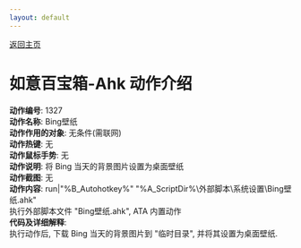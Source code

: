 ```yaml
---
layout: default
---
```

<link rel="stylesheet" href="../Actions/css/atom-one-light.min.css">
<script src="../Actions/js/highlight.min.js"></script>
<script>hljs.highlightAll();</script>

[返回主页](../index.md)

# [](#header-2) 如意百宝箱-Ahk 动作介绍

**动作编号**: 1327  
**动作名称**: Bing壁纸  
**动作作用的对象**: 无条件(需联网)  
**动作热键**: 无  
**动作鼠标手势**: 无  
**动作说明**: 将 Bing 当天的背景图片设置为桌面壁纸  
**动作截图**:  无   
**动作内容**: run|"%B_Autohotkey%" "%A_ScriptDir%\外部脚本\系统设置\Bing壁纸.ahk"  
执行外部脚本文件 "Bing壁纸.ahk", ATA 内置动作  
**代码及详细解释**:    
执行动作后, 下载 Bing 当天的背景图片到 "临时目录", 并将其设置为桌面壁纸.  
